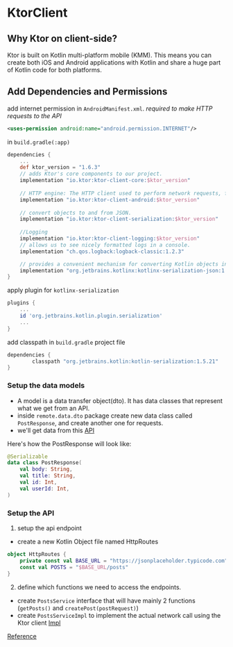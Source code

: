 # KtorClient

## Why Ktor on client-side?
Ktor is built on Kotlin multi-platform mobile (KMM). 
This means you can create both iOS and Android applications with Kotlin and share a huge part of Kotlin code for both platforms.

## Add Dependencies and Permissions
add internet permission in `AndroidManifest.xml`. *required to make HTTP requests to the API*
```xml
<uses-permission android:name="android.permission.INTERNET"/>
```

in `build.gradle(:app)`
```gradle
dependencies {
    ...
    def ktor_version = "1.6.3"
    // adds Ktor's core components to our project.
    implementation "io.ktor:ktor-client-core:$ktor_version"
    
    // HTTP engine: The HTTP client used to perform network requests, for iOS, we would use an iOS dependency.
    implementation "io.ktor:ktor-client-android:$ktor_version"
    
    // convert objects to and from JSON.
    implementation "io.ktor:ktor-client-serialization:$ktor_version"
    
    //Logging
    implementation "io.ktor:ktor-client-logging:$ktor_version"
    // allows us to see nicely formatted logs in a console.
    implementation "ch.qos.logback:logback-classic:1.2.3"

    // provides a convenient mechanism for converting Kotlin objects into a serialized form like JSON, and vice vers
    implementation "org.jetbrains.kotlinx:kotlinx-serialization-json:1.3.0"
}

```
apply plugin for `kotlinx-serialization`
```gradle
plugins {
    ...
    id 'org.jetbrains.kotlin.plugin.serialization'
    ...
}
```
add classpath in `build.gradle` project file
```gradle
dependencies {
        classpath "org.jetbrains.kotlin:kotlin-serialization:1.5.21"
}
```

### Setup the data models
- A model is a data transfer object(dto). It has data classes that represent what we get from an API.
- inside `remote.data.dto` package create new data class called `PostResponse`, and create another one for requests.
- we'll get data from this [API](https://jsonplaceholder.typicode.com)

Here's how the PostResponse will look like:
```kotlin
@Serializable
data class PostResponse(
    val body: String,
    val title: String,
    val id: Int,
    val userId: Int,
)
```

### Setup the API
1. setup the api endpoint
- create a new Kotlin Object file named HttpRoutes 
```kotlin
object HttpRoutes {
    private const val BASE_URL = "https://jsonplaceholder.typicode.com"
    const val POSTS = "$BASE_URL/posts"
}
```

2. define which functions we need to access the endpoints.
- create `PostsService` interface that will have mainly 2 functions (`getPosts()` and `createPost(postRequest)`)
- create `PostsServiceImpl` to implement the actual network call using the Ktor client [Impl](https://github.com/Salma-2/KtorClient/blob/master/app/src/main/java/com/salma/ktorclient/remote/PostsServiceImpl.kt)




[Reference](https://www.section.io/engineering-education/making-http-requests-with-ktor-in-android/)
